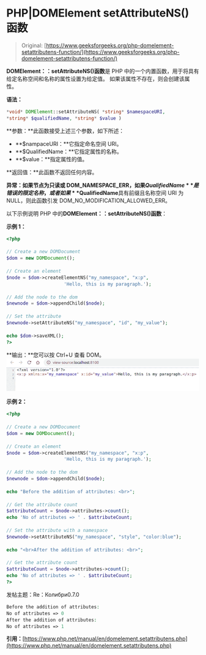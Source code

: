 # PHP|DOMElement setAttributeNS()函数

> Original: [https://www.geeksforgeeks.org/php-domelement-setattributens-function/](https://www.geeksforgeeks.org/php-domelement-setattributens-function/)

**DOMElement：：setAttributeNS()函数**是 PHP 中的一个内置函数，用于将具有给定名称空间和名称的属性设置为给定值。 如果该属性不存在，则会创建该属性。

**语法：**

```php
*void* DOMElement::setAttributeNS( *string* $namespaceURI, 
*string* $qualifiedName, *string* $value )
```

**参数：**此函数接受上述三个参数，如下所述：

*   **$nampaceURI：**它指定命名空间 URI。
*   **$QualifiedName：**它指定属性的名称。
*   **$value：**指定属性的值。

**返回值：**此函数不返回任何内容。

**异常：**如果节点为只读或 DOM_NAMESPACE_ERR，如果**$QualifiedName**是错误的限定名称，或者如果**$QualifiedName**具有前缀且名称空间 URI 为 NULL，则此函数引发 DOM_NO_MODIFICATION_ALLOWED_ERR。

以下示例说明 PHP 中的**DOMElement：：setAttributeNS()函数**：

**示例 1：**

```php
<?php

// Create a new DOMDocument
$dom = new DOMDocument();

// Create an element
$node = $dom->createElementNS("my_namespace", "x:p", 
                     'Hello, this is my paragraph.');

// Add the node to the dom
$newnode = $dom->appendChild($node);

// Set the attribute
$newnode->setAttributeNS("my_namespace", "id", "my_value");

echo $dom->saveXML();
?>
```

**输出：**您可以按 Ctrl+U 查看 DOM。
![](img/53e944cb59fcf55a0d14dda99cd60132.png)

**示例 2：**

```php
<?php

// Create a new DOMDocument
$dom = new DOMDocument();

// Create an element
$node = $dom->createElementNS("my_namespace", "x:p",
                     'Hello, this is my paragraph.');

// Add the node to the dom
$newnode = $dom->appendChild($node);

echo "Before the addition of attributes: <br>";

// Get the attribute count
$attributeCount = $node->attributes->count();
echo 'No of attributes => ' . $attributeCount;

// Set the attribute with a namespace
$newnode->setAttributeNS("my_namespace", "style", "color:blue");

echo "<br>After the addition of attributes: <br>";

// Get the attribute count
$attributeCount = $node->attributes->count();
echo 'No of attributes => ' . $attributeCount;
?>
```

发帖主题：Re：Колибри0.7.0

```php
Before the addition of attributes:
No of attributes => 0
After the addition of attributes:
No of attributes => 1
```

**引用：**[https://www.php.net/manual/en/domelement.setattributens.php](https://www.php.net/manual/en/domelement.setattributens.php)